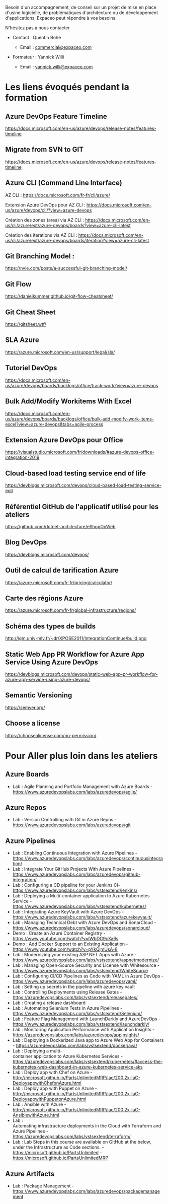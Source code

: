 Besoin d'un accompagnement, de conseil sur un projet de mise en place d'usine logicielle, de problématiques d'architecture ou de développement d'applications, 
Expaceo peut répondre à vos besoins.

N'hésitez pas à nous contacter

- Contact : Quentin Bohe 
  - Email : commercial@expaceo.com

- Formateur : Yannick Willi
  - Email : yannick.willi@expaceo.com

# Les liens évoqués pendant la formation

## Azure DevOps Feature Timeline 
https://docs.microsoft.com/en-us/azure/devops/release-notes/features-timeline 

## Migrate from SVN to GIT
https://docs.microsoft.com/en-us/azure/devops/release-notes/features-timeline

## Azure CLI (Command Line Interface) ##
AZ CLI :
https://docs.microsoft.com/fr-fr/cli/azure/

Extension Azure DevOps pour AZ CLI :
https://docs.microsoft.com/en-us/azure/devops/cli/?view=azure-devops

Création des zones (area) via AZ CLI :
https://docs.microsoft.com/en-us/cli/azure/ext/azure-devops/boards?view=azure-cli-latest

Création des iterations via AZ CLI :
https://docs.microsoft.com/en-us/cli/azure/ext/azure-devops/boards/iteration?view=azure-cli-latest

## Git Branching Model : 
https://nvie.com/posts/a-successful-git-branching-model/

## Git Flow 
https://danielkummer.github.io/git-flow-cheatsheet/

## Git Cheat Sheet
https://gitsheet.wtf/

## SLA Azure
https://azure.microsoft.com/en-us/support/legal/sla/

## Tutoriel DevOps
https://docs.microsoft.com/en-us/azure/devops/boards/backlogs/office/track-work?view=azure-devops

## Bulk Add/Modify Workitems With Excel
https://docs.microsoft.com/en-us/azure/devops/boards/backlogs/office/bulk-add-modify-work-items-excel?view=azure-devops&tabs=agile-process

## Extension Azure DevOps pour Office
https://visualstudio.microsoft.com/fr/downloads/#azure-devops-office-integration-2019

## Cloud-based load testing service end of life
https://devblogs.microsoft.com/devops/cloud-based-load-testing-service-eol/

## Référentiel GitHub de l'applicatif utilisé pour les ateliers 
https://github.com/dotnet-architecture/eShopOnWeb

## Blog DevOps
https://devblogs.microsoft.com/devops/

## Outil de calcul de tarification Azure 
https://azure.microsoft.com/fr-fr/pricing/calculator/

## Carte des régions Azure
https://azure.microsoft.com/fr-fr/global-infrastructure/regions/

## Schéma des types de builds
http://igm.univ-mlv.fr/~dr/XPOSE2011/IntegrationContinue/build.png

## Static Web App PR Workflow for Azure App Service Using Azure DevOps
https://devblogs.microsoft.com/devops/static-web-app-pr-workflow-for-azure-app-service-using-azure-devops/

## Semantic Versioning
https://semver.org/

## Choose a license
https://choosealicense.com/no-permission/

# Pour Aller plus loin dans les ateliers

## Azure Boards
- Lab : Agile Planning and Portfolio Management with Azure Boards - https://www.azuredevopslabs.com/labs/azuredevops/agile/

## Azure Repos
- Lab : Version Controlling with Git in Azure Repos - https://www.azuredevopslabs.com/labs/azuredevops/git

## Azure Pipelines
- Lab : Enabling Continuous Integration with Azure Pipelines - https://www.azuredevopslabs.com/labs/azuredevops/continuousintegration/
- Lab : Integrate Your GitHub Projects With Azure Pipelines - https://www.azuredevopslabs.com/labs/azuredevops/github-integration/
- Lab : Configuring a CD pipeline for your Jenkins CI- https://www.azuredevopslabs.com/labs/vstsextend/jenkins/ 
- Lab : Deploying a Multi-container application to Azure Kubernetes Service - https://www.azuredevopslabs.com/labs/vstsextend/kubernetes/
- Lab : Integrating Azure KeyVault with Azure DevOps - https://www.azuredevopslabs.com/labs/vstsextend/azurekeyvault/
- Lab : Managing Technical Debt with Azure DevOps and SonarCloud -https://www.azuredevopslabs.com/labs/azuredevops/sonarcloud/
- Demo : Create an Azure Container Registry - https://www.youtube.com/watch?v=IWbDG9cXa6s
- Demo : Add Docker Support to an Existing Application - https://www.youtube.com/watch?v=pYkQjmUsA-8
- Lab : Modernizing your existing ASP.NET Apps with Azure -https://www.azuredevopslabs.com/labs/vstsextend/aspnetmodernize/
- Lab : Managing Open-Source Security and License with Whitesource - https://www.azuredevopslabs.com/labs/vstsextend/WhiteSource
- Lab : Configuring CI/CD Pipelines as Code with YAML in Azure DevOps - https://www.azuredevopslabs.com/labs/azuredevops/yaml/
- Lab : Setting up secrets in the pipeline with azure key vault
- Lab : Controlling Deployments using Release Gates - https://azuredevopslabs.com/labs/vstsextend/releasegates/
- Lab : Creating a release dashboard
- Lab : Automating Selenium Tests in Azure Pipelines - https://www.azuredevopslabs.com/labs/vstsextend/Selenium/
- Lab : Feature Flag Management with LaunchDarkly and AzureDevOps - https://www.azuredevopslabs.com/labs/vstsextend/launchdarkly/
- Lab : Monitoring Application Performance with Application Insights - https://azuredevopslabs.com/labs/azuredevops/appinsights/
- Lab : Deploying a Dockerized Java app to Azure Web App for Containers - https://azuredevopslabs.com/labs/vstsextend/dockerjava/
- Lab : Deploying a multi-container application to Azure Kubernetes Services - https://azuredevopslabs.com/labs/vstsextend/kubernetes/#access-the-kubernetes-web-dashboard-in-azure-kubernetes-service-aks
- Lab : Deploy app with Chef on Azure - http://microsoft.github.io/PartsUnlimitedMRP/iac/200.2x-IaC-DeployappwithChefonAzure.html
- Lab : Deploy app with Puppet on Azure - http://microsoft.github.io/PartsUnlimitedMRP/iac/200.2x-IaC-DeployappwithPuppetonAzure.html
- Lab : Ansible with Azure - http://microsoft.github.io/PartsUnlimitedMRP/iac/200.2x-IaC-AnsiblewithAzure.html
- Lab : Automating infrastructure deployments in the Cloud with Terraform and Azure Pipelines - https://azuredevopslabs.com/labs/vstsextend/terraform/
- Lab : Lab Steps in this course are available on GitHub at the below, under the Infrastructure as Code sections. - https://microsoft.github.io/PartsUnlimited - https://microsoft.github.io/PartsUnlimitedMRP

## Azure Artifacts
- Lab : Package Management - https://www.azuredevopslabs.com/labs/azuredevops/packagemanagement

